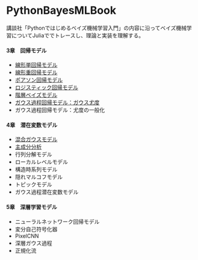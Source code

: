 # PythonBayesMLBook
講談社「Pythonではじめるベイズ機械学習入門」の内容に沿ってベイズ機械学習についてJuliaででトレースし、理論と実装を理解する。

#### 3章　回帰モデル
 - [線形単回帰モデル](https://github.com/akiabe/PythonBayesMLBook/blob/main/src/3.1_線形回帰モデル.ipynb)
 - [線形重回帰モデル](https://github.com/akiabe/PythonBayesMLBook/blob/main/src/3.1_線形回帰モデル.ipynb)
 - [ポアソン回帰モデル](https://github.com/akiabe/PythonBayesMLBook/blob/main/src/3.3_ポアソン回帰モデル.ipynb)
 - [ロジスティック回帰モデル](https://github.com/akiabe/PythonBayesMLBook/blob/main/src/3.4_ロジスティック回帰モデル.ipynb)
 - [階層ベイズモデル](https://github.com/akiabe/PythonBayesMLBook/blob/main/src/3.5_階層ベイズモデル.ipynb)
 - [ガウス過程回帰モデル：ガウス尤度](https://github.com/akiabe/PythonBayesMLBook/blob/main/src/3.6_ガウス過程回帰モデル：ガウス尤度.ipynb)
 - ガウス過程回帰モデル：尤度の一般化
#### 4章　潜在変数モデル
 - [混合ガウスモデル](https://github.com/akiabe/PythonBayesMLBook/blob/main/src/4.1_混合ガウスモデル.jl)
 - [主成分分析](https://github.com/akiabe/PythonBayesMLBook/blob/main/src/4.2_ベイジアン主成分分析.jl)
 - 行列分解モデル
 - ローカルレベルモデル
 - 構造時系列モデル
 - 隠れマルコフモデル
 - トピックモデル
 - ガウス過程潜在変数モデル
#### 5章　深層学習モデル
 - ニューラルネットワーク回帰モデル
 - 変分自己符号化器
 - PixelCNN
 - 深層ガウス過程
 - 正規化流

